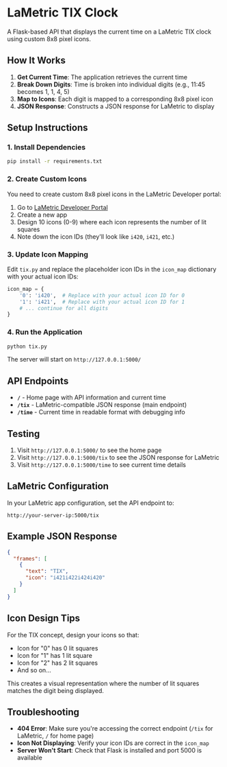 # LaMetric TIX Clock

A Flask-based API that displays the current time on a LaMetric TIX clock using custom 8x8 pixel icons.

## How It Works

1. **Get Current Time**: The application retrieves the current time
2. **Break Down Digits**: Time is broken into individual digits (e.g., 11:45 becomes 1, 1, 4, 5)
3. **Map to Icons**: Each digit is mapped to a corresponding 8x8 pixel icon
4. **JSON Response**: Constructs a JSON response for LaMetric to display

## Setup Instructions

### 1. Install Dependencies

```bash
pip install -r requirements.txt
```

### 2. Create Custom Icons

You need to create custom 8x8 pixel icons in the LaMetric Developer portal:

1. Go to [LaMetric Developer Portal](https://developer.lametric.com/)
2. Create a new app
3. Design 10 icons (0-9) where each icon represents the number of lit squares
4. Note down the icon IDs (they'll look like `i420`, `i421`, etc.)

### 3. Update Icon Mapping

Edit `tix.py` and replace the placeholder icon IDs in the `icon_map` dictionary with your actual icon IDs:

```python
icon_map = {
    '0': 'i420',  # Replace with your actual icon ID for 0
    '1': 'i421',  # Replace with your actual icon ID for 1
    # ... continue for all digits
}
```

### 4. Run the Application

```bash
python tix.py
```

The server will start on `http://127.0.0.1:5000/`

## API Endpoints

- **`/`** - Home page with API information and current time
- **`/tix`** - LaMetric-compatible JSON response (main endpoint)
- **`/time`** - Current time in readable format with debugging info

## Testing

1. Visit `http://127.0.0.1:5000/` to see the home page
2. Visit `http://127.0.0.1:5000/tix` to see the JSON response for LaMetric
3. Visit `http://127.0.0.1:5000/time` to see current time details

## LaMetric Configuration

In your LaMetric app configuration, set the API endpoint to:
```
http://your-server-ip:5000/tix
```

## Example JSON Response

```json
{
  "frames": [
    {
      "text": "TIX",
      "icon": "i421i422i424i420"
    }
  ]
}
```

## Icon Design Tips

For the TIX concept, design your icons so that:
- Icon for "0" has 0 lit squares
- Icon for "1" has 1 lit square
- Icon for "2" has 2 lit squares
- And so on...

This creates a visual representation where the number of lit squares matches the digit being displayed.

## Troubleshooting

- **404 Error**: Make sure you're accessing the correct endpoint (`/tix` for LaMetric, `/` for home page)
- **Icon Not Displaying**: Verify your icon IDs are correct in the `icon_map`
- **Server Won't Start**: Check that Flask is installed and port 5000 is available
